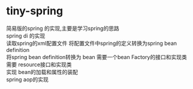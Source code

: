 # tiny-spring
 简易版的spring 的实现,主要是学习spring的思路  
 spring di 的实现  
读取spring的xml配置文件
将配置文件中spring的定义转换为spring bean definition  
将spring bean definition转换为 bean
 需要一个bean Factory的接口和实现类   
 需要 resource接口和实现类  
 实现 bean的加载和属性的装配  
 spring aop的实现  
